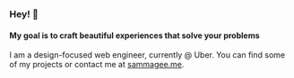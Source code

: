 ### Hey! 👋
#### My goal is to craft beautiful experiences that solve your problems

I am a design-focused web engineer, currently @ Uber. You can find some of my projects or contact me at [sammagee.me](https://sammagee.me).

<!--
**sammagee/sammagee** is a ✨ _special_ ✨ repository because its `README.md` (this file) appears on your GitHub profile.

Here are some ideas to get you started:

- 🔭 I’m currently working on ...
- 🌱 I’m currently learning ...
- 👯 I’m looking to collaborate on ...
- 🤔 I’m looking for help with ...
- 💬 Ask me about ...
- 📫 How to reach me: ...
- 😄 Pronouns: ...
- ⚡ Fun fact: ...
-->
